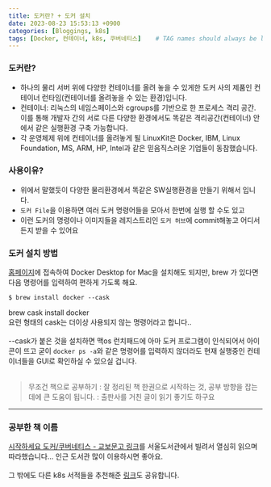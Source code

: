 ```yaml
---
title: 도커란? + 도커 설치
date: 2023-08-23 15:53:13 +0900
categories: [Bloggings, k8s]
tags: [Docker, 컨테이너, k8s, 쿠버네티스]    # TAG names should always be lowercase
---
```

### 도커란?

* 하나의 물리 서버 위에 다양한 컨테이너를 올려 놓을 수 있게한 도커 사의 제품인 컨테이너 런타임(컨테이너를 올려놓을 수 있는 환경)입니다.
* 컨테이너: 리눅스의 네임스페이스와 cgroups를 기반으로 한 프로세스 격리 공간. 이를 통해 개발자 간의 서로 다른 다양한 환경에서도 똑같은 격리공간(컨테이너) 안에서 같은 실행환경 구축 가능합니다. 
* 각 운영체제 위에 컨테이너를 올려놓게 될 LinuxKit은 Docker, IBM, Linux Foundation, MS, ARM, HP, Intel과 같은 믿음직스러운 기업들이 동참했습니다.

### 사용이유?

* 위에서 말했듯이 다양한 물리환경에서 똑같은 SW실행환경을 만들기 위해서 입니다.
* `도커 File`을 이용하면 여러 도커 명령어들을 모아서 한번에 실행 할 수도 있고
* 이런 도커의 명령이나 이미지들을 레지스트리인 `도커 허브`에 commit해놓고 어디서든지 받을 수 있어요
### 도커 설치 방법
[홈페이지](https://www.docker.com/products/docker-desktop/)에 접속하여 Docker Desktop for Mac을 설치해도 되지만,
brew 가 있다면 다음 명령어를 입력하여 편하게 가도록 해요.

`$ brew install docker --cask`

brew cask install docker <br/>
요런 형태의 cask는 더이상 사용되지 않는 명령어라고 합니다..
<br/><br/>
--cask가 붙은 것을 설치하면 맥os 런치패드에 아마 도커 프로그램이 인식되어서
아이콘이 뜨고 굳이 `docker ps -a`와 같은 명령어를 입력하지 않더라도
현재 실행중인 컨테이너들을 GUI로 확인하실 수 있으실 겁니다.
<br/><br/>
> 무조건 책으로 공부하기
: 잘 정리된 책 한권으로 시작하는 것, 공부 방향을 잡는데에 큰 도움이 됩니다. 
: 출판사를 거친 글이 읽기 좋기도 하구요

---
### 공부한 책 이름
[시작하세요 도커/쿠버네티스 - 교보문고 링크](https://product.kyobobook.co.kr/detail/S000001766450)를 
서울도서관에서 빌려서 열심히 읽으며 따라했습니다... 인근 도서관 많이 이용하시면 좋아요.
<br/><br/>
그 밖에도 다른 k8s 서적들을 추천해준 [링크](https://brunch.co.kr/@topasvga/1455)도 공유합니다.
